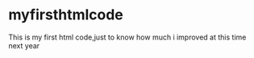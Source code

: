 # myfirsthtmlcode
This is my first html code,just to know how much i improved at this time next year

